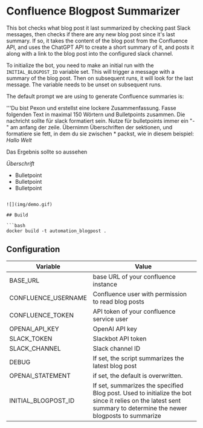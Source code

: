 # Confluence Blogpost Summarizer

This bot checks what blog post it last summarized by checking past Slack messages, then checks if there are any new blog post since it's last summary. If so, it takes the content of the blog post from the Confluence API, and uses the ChatGPT API to create a short summary of it, and posts it along with a link to the blog post into the configured slack channel.

To initialize the bot, you need to make an initial run with the `INITIAL_BLOGPOST_ID` variable set. This will trigger a message with a summary of the blog post. Then on subsequent runs, it will look for the last message. The variable needs to be unset on subsequent runs.

The default prompt we are using to generate Confluence summaries is:

'''Du bist Pexon und erstellst eine lockere Zusammenfassung. Fasse folgenden Text in maximal 150 Wörtern und Bulletpoints zusammen. 
Die nachricht sollte für slack formatiert sein.  Nutze für bulletpoints immer ein "-" am anfang der zeile. Übernimm Überschriften der sektionen, und formatiere sie fett, in dem du sie zwischen * packst, wie in diesem beispiel: *Hallo Welt*

Das Ergebnis sollte so aussehen

*Überschrift*
- Bulletpoint
- Bulletpoint
- Bulletpoint 
```

![](img/demo.gif)

## Build

```bash
docker build -t automation_blogpost .
```

## Configuration

| Variable            | Value                                                                                                                                                           |
| ------------------- | --------------------------------------------------------------------------------------------------------------------------------------------------------------- |
| BASE_URL            | base URL of your confluence instance                                                                                                                            |
| CONFLUENCE_USERNAME | Confluence user with permission to read blog posts                                                                                                              |
| CONFLUENCE_TOKEN    | API token of your confluence service user                                                                                                                       |
| OPENAI_API_KEY      | OpenAI API key                                                                                                                                                  |
| SLACK_TOKEN         | Slackbot API token                                                                                                                                              |
| SLACK_CHANNEL       | Slack channel ID                                                                                                                                                |
| DEBUG               | If set, the script summarizes the latest blog post                                                                                                              |
| OPENAI_STATEMENT    | if set, the default is overwritten.                                                                                                                             |
| INITIAL_BLOGPOST_ID | If set, summarizes the specified Blog post. Used to initialize the bot since it relies on the latest sent summary to determine the newer blogposts to summarize |
